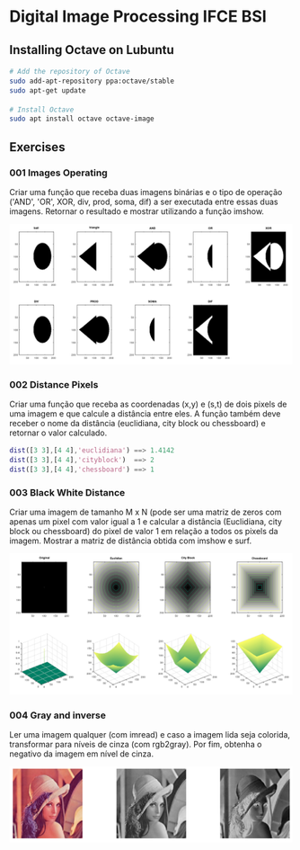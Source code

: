 # Digital Image Processing IFCE BSI

## Installing Octave on Lubuntu

```bash
# Add the repository of Octave
sudo add-apt-repository ppa:octave/stable
sudo apt-get update

# Install Octave
sudo apt install octave octave-image
```

## Exercises

### 001 Images Operating

Criar uma função que receba duas imagens binárias e o tipo de operação ('AND', 'OR', XOR, div, prod, soma, dif) a ser executada entre essas duas imagens. Retornar o resultado e mostrar utilizando a função imshow.

![](001.png)

### 002 Distance Pixels

Criar uma função que receba as coordenadas (x,y) e (s,t) de dois pixels de uma imagem e que calcule a distância entre eles. A função também deve receber o nome da distância (euclidiana, city block ou chessboard) e retornar o valor calculado.

```matlab
dist([3 3],[4 4],'euclidiana') ==> 1.4142
dist([3 3],[4 4],'cityblock')  ==> 2
dist([3 3],[4 4],'chessboard') ==> 1
```

### 003 Black White Distance

Criar uma imagem de tamanho M x N (pode ser uma matriz de zeros com apenas um pixel com valor igual a 1 e calcular a distância (Euclidiana, city block ou chessboard) do pixel de valor 1 em relação a todos os pixels da imagem. Mostrar a matriz de distância obtida com imshow e surf.

![](003.png)

### 004 Gray and inverse

Ler uma imagem qualquer (com imread) e caso a imagem lida seja colorida, transformar para níveis de cinza (com rgb2gray). Por fim, obtenha o negativo da imagem em nível de cinza.

![](004.png)
